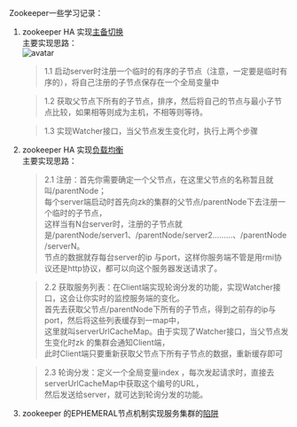 Zookeeper一些学习记录：<br>
1. zookeeper HA 实现[主备切换](http://blog.sina.com.cn/s/blog_1312c919b0102v1a9.html)<br>
   主要实现思路：<br>
   ![avatar](https://github.com/Xlinlin/SpringCloud-Demo/blob/master/SpringCloud-Zookeeper/img/HA.png)
   >1.1 启动server时注册一个临时的有序的子节点（注意，一定要是临时有序的），将自己注册的子节点保存在一个全局变量中<br>
   
   >1.2 获取父节点下所有的子节点，排序，然后将自己的节点与最小子节点比较，如果相等则成为主机，不相等则等待。<br>
   
   >1.3 实现Watcher接口，当父节点发生变化时，执行上两个步骤<br>
2. zookeeper HA 实现[负载均衡](http://blog.sina.com.cn/s/blog_1312c919b0102v1aa.html)<br>
   主要实现思路：<br>
   >2.1 注册：首先你需要确定一个父节点，在这里父节点的名称暂且就叫/parentNode；<br>
   每个server端启动时首先向zk的集群的父节点/parentNode下去注册一个临时的子节点，<br>
   这样当有N台server时，注册的子节点就是/parentNode/server1、/parentNode/server2.........、/parentNode/serverN。<br>
   节点的数据就存每台server的ip 与port，这样你服务端不管是用rmi协议还是http协议，都可以向这个服务器发送请求了。<br>
   
   >2.2 获取服务列表：在Client端实现轮询分发的功能，实现Watcher接口，这会让你实时的监控服务端的变化。<br>
   首先去获取父节点/parentNode下所有的子节点，得到之前存的ip与port，然后将这些列表缓存到一map中，<br>
   这里就叫serverUrlCacheMap。由于实现了Watcher接口，当父节点发生变化时zk 的集群会通知Client端，<br>
   此时Client端只要重新获取父节点下所有子节点的数据，重新缓存即可<br>
   
   >2.3 轮询分发：定义一个全局变量index ，每次发起请求时，直接去serverUrlCacheMap中获取这个编号的URL，<br>
   然后发送给server，就可达到轮询分发的功能。<br>
3. zookeeper 的EPHEMERAL节点机制实现服务集群的[陷阱](https://yq.aliyun.com/articles/227260)<br>